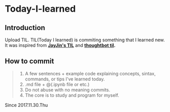 # Today-I-learned
## Introduction
Upload TIL. TIL(Today I learned) is commiting something that I learned new.
It was inspired from **[JayJin's TIL](https://github.com/milooy/TIL)** and **[thoughtbot til](https://github.com/thoughtbot/til).**
## How to commit
>1. A few sentences + example code explaining concepts, sintax, commands, or tips I've learned today.
>2. .md file + @(.ipynb file or etc.)
>3. Do not abuse with no meaning commits.
>4. The core is to study and program for myself. 

Since 2017.11.30.Thu
